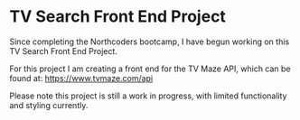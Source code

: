 # TV Search Front End Project

Since completing the Northcoders bootcamp, I have begun working on this TV Search Front End Project.

For this project I am creating a front end for the TV Maze API, which can be found at: https://www.tvmaze.com/api

Please note this project is still a work in progress, with limited functionality and styling currently.